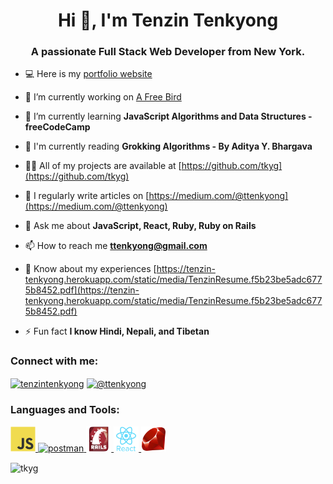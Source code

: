 <h1 align="center">Hi 👋, I'm Tenzin Tenkyong</h1>
<h3 align="center">A passionate Full Stack Web Developer from New York.</h3>

- 💻 Here is my [portfolio website](https://tenzin-tenkyong.herokuapp.com/)

- 🔭 I’m currently working on [A Free Bird](https://www.afreebird.org/)

- 🌱 I’m currently learning **JavaScript Algorithms and Data Structures - freeCodeCamp**

- 📖 I'm currently reading **Grokking Algorithms - By Aditya Y. Bhargava**

- 👨‍💻 All of my projects are available at [https://github.com/tkyg](https://github.com/tkyg)

- 📝 I regularly write articles on [https://medium.com/@ttenkyong](https://medium.com/@ttenkyong)

- 💬 Ask me about **JavaScript, React, Ruby, Ruby on Rails**

- 📫 How to reach me **ttenkyong@gmail.com**

- 📄 Know about my experiences [https://tenzin-tenkyong.herokuapp.com/static/media/TenzinResume.f5b23be5adc6775b8452.pdf](https://tenzin-tenkyong.herokuapp.com/static/media/TenzinResume.f5b23be5adc6775b8452.pdf)

- ⚡ Fun fact **I know Hindi, Nepali, and Tibetan**

<h3 align="left">Connect with me:</h3>
<p align="left">
<a href="https://linkedin.com/in/tenzintenkyong" target="blank"><img align="center" src="https://raw.githubusercontent.com/rahuldkjain/github-profile-readme-generator/master/src/images/icons/Social/linked-in-alt.svg" alt="tenzintenkyong" height="30" width="40" /></a>
<a href="https://medium.com/@ttenkyong" target="blank"><img align="center" src="https://img.shields.io/badge/Medium-12100E?style=for-the-badge&logo=medium&logoColor=white" alt="@ttenkyong" height="30" width="110" /></a>
</p>

<h3 align="left">Languages and Tools:</h3>
<p align="left"> <a href="https://developer.mozilla.org/en-US/docs/Web/JavaScript" target="_blank" rel="noreferrer"> <img src="https://raw.githubusercontent.com/devicons/devicon/master/icons/javascript/javascript-original.svg" alt="javascript" width="40" height="40"/> </a> <a href="https://postman.com" target="_blank" rel="noreferrer"> <img src="https://www.vectorlogo.zone/logos/getpostman/getpostman-icon.svg" alt="postman" width="40" height="40"/> </a> <a href="https://rubyonrails.org" target="_blank" rel="noreferrer"> <img src="https://raw.githubusercontent.com/devicons/devicon/master/icons/rails/rails-original-wordmark.svg" alt="rails" width="40" height="40"/> </a> <a href="https://reactjs.org/" target="_blank" rel="noreferrer"> <img src="https://raw.githubusercontent.com/devicons/devicon/master/icons/react/react-original-wordmark.svg" alt="react" width="40" height="40"/> </a> <a href="https://www.ruby-lang.org/en/" target="_blank" rel="noreferrer"> <img src="https://raw.githubusercontent.com/devicons/devicon/master/icons/ruby/ruby-original.svg" alt="ruby" width="40" height="40"/> </a> </p>

<p><img align="center" src="https://github-readme-stats.vercel.app/api/top-langs?username=tkyg&show_icons=true&locale=en&layout=compact" alt="tkyg" /></p>

